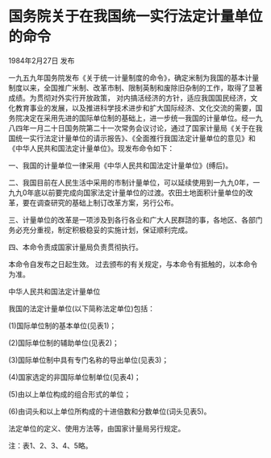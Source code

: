 # 国务院关于在我国统一实行法定计量单位的命令

1984年2月27日 发布

<!-- INFO END -->

一九五九年国务院发布《关于统一计量制度的命令》，确定米制为我国的基本计量制度以来，全国推广米制、改革市制、限制英制和废除旧杂制的工作，取得了显著成绩。为贯彻对外实行开放政策， 对内搞活经济的方针，适应我国国民经济，文化教育事业的发展，以及推进科学技术进步和扩大国际经济、文化交流的需要，国务院决定在采用先进的国际单位制的基础上，进一步统一我国的计量单位。经一九八四年一月二十日国务院第二十一次常务会议讨论，通过了国家计量局《关于在我国统一实行法定计量单位的请示报告》、《全面推行我国法定计量单位的意见》和《中华人民共和国法定计量单位》。现发布命令如下：

一、我国的计量单位一律采用《中华人民共和国法定计量单位》(缚后)。

二、我国目前在人民生活中采用的市制计量单位，可以延续使用到一九九0年，一九九0年底以前要完成向国家法定计量单位的过渡。农田土地面积计量单位的改革，要在调查研究的基础上制订改革方案，另行公布。

三、计量单位的改革是一项涉及到各行各业和广大人民群諮的事，各地区、各部门务必充分重视，制定积极稳妥的实施计划，保证顺利完成。

四、本命令责成国家计量局负责贯彻执行。

本命令自发布之日起生效。 过去颁布的有关规定，与本命令有抵触的，以本命令为准。

中华人民共和国法定计量单位

我国的法定计量单位(以下简称法定单位)包括：

(1)国际单位制的基本单位(见表1)；

(2)国际单位制的辅助单位(见表2)；

(3)国际单位制中具有专门名称的导出单位(见表3)；

(4)国家选定的非国际单位制单位(见表4)；

(5)由以上单位构成的组合形式的单位；

(6)由词头和以上单位所构成的十进倍数和分数单位(词头见表5)。

法定单位的定义、使用方法等，由国家计量局另行规定。

注：表1、2、3、4、5略。